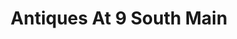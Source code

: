 ---
title: "Antiques At 9 South Main"
url: /medford/antiques-at-9-south-main/
shop: Antiquitäten
---